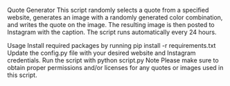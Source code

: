 Quote Generator
This script randomly selects a quote from a specified website, generates an image with a randomly generated color combination, and writes the quote on the image. The resulting image is then posted to Instagram with the caption. The script runs automatically every 24 hours.

Usage
Install required packages by running pip install -r requirements.txt
Update the config.py file with your desired website and Instagram credentials.
Run the script with python script.py
Note
Please make sure to obtain proper permissions and/or licenses for any quotes or images used in this script.
